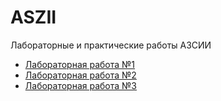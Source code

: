 # ASZII
Лабораторные и практические работы АЗСИИ

- [Лабораторная работа №1](https://github.com/Sap0ff/ASZII/tree/main/AZSIILR1_Sapov)
- [Лабораторная работа №2](https://github.com/Sap0ff/ASZII/tree/main/AZSIILR2_Sapov)
- [Лабораторная работа №3](https://github.com/Sap0ff/ASZII/tree/main/AZSIILR3_Sapov)
